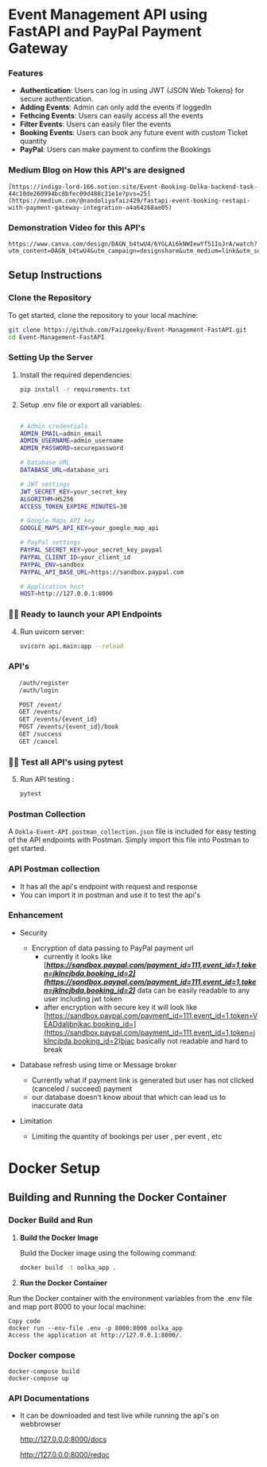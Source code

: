 # Event Management API using FastAPI and PayPal Payment Gateway

###  Features

- **Authentication**: Users can log in using JWT (JSON Web Tokens) for secure authentication.
- **Adding Events**: Admin can only add the events if loggedIn
- **Fethcing Events**: Users can easily access all the events
- **Filter Events**: Users can easily filer the events
- **Booking Events**: Users can book any future event with custom Ticket quantity
- **PayPal**: Users can make payment to confirm the Bookings


### Medium Blog on How this API's are designed 

    [https://indigo-lord-166.notion.site/Event-Booking-Oolka-backend-task-44c10de260994bc8bfec09d488c31e1e?pvs=25](https://medium.com/@nandoliyafaiz429/fastapi-event-booking-restapi-with-payment-gateway-integration-a4a64268ae05)


### Demonstration Video for this API's

    https://www.canva.com/design/DAGN_b4twU4/6YGLAi6kNWIewYf51IoJrA/watch?utm_content=DAGN_b4twU4&utm_campaign=designshare&utm_medium=link&utm_source=editor


## Setup Instructions

### Clone the Repository

To get started, clone the repository to your local machine:

```sh
git clone https://github.com/Faizgeeky/Event-Management-FastAPI.git
cd Event-Management-FastAPI
```

### Setting Up the Server



1. Install the required dependencies:
    ```sh
    pip install -r requirements.txt
    ```

2. Setup .env file or export all variables:
    ```sh
    
    # Admin credentials
    ADMIN_EMAIL=admin_email
    ADMIN_USERNAME=admin_username
    ADMIN_PASSWORD=securepassword

    # Database URL
    DATABASE_URL=database_uri

    # JWT settings
    JWT_SECRET_KEY=your_secret_key
    ALGORITHM=HS256
    ACCESS_TOKEN_EXPIRE_MINUTES=30

    # Google Maps API key
    GOOGLE_MAPS_API_KEY=your_google_map_api

    # PayPal settings
    PAYPAL_SECRET_KEY=your_secret_key_paypal
    PAYPAL_CLIENT_ID=your_client_id
    PAYPAL_ENV=sandbox
    PAYPAL_API_BASE_URL=https://sandbox.paypal.com

    # Application host
    HOST=http://127.0.0.1:8000
    ```


###   🚀🚀 Ready to launch your API Endpoints

4. Run uvicorn server:
    ```sh
    uvicorn api.main:app --reload 
    ```

### API's

 ```sh
    /auth/register
    /auth/login

    POST /event/ 
    GET /events/ 
    GET /events/{event_id}
    POST /events/{event_id}/book
    GET /success
    GET /cancel
 ``` 

###   🚀🚀 Test all API's using pytest

5. Run API testing :
    ```sh
    pytest 
    ```
   

### Postman Collection

A `Ookla-Event-API.postman_collection.json` file is included for easy testing of the API endpoints with Postman. Simply import this file into Postman to get started.

 
### API Postman collection

* It has all the api's endpoint with request and response
* You can import it in postman and use it to test the api's


### Enhancement 

- Security
    - Encryption of data passing to PayPal payment url
        - currently it looks like [***https://sandbox.paypal.com/payment_id=111,event_id=1,token=jklncjbda,booking_id=2](https://sandbox.paypal.com/payment_id=111,event_id=1,token=jklncjbda,booking_id=2)***  data can be easily readable to any user including jwt token
        - after encryption with secure key it will look like [https://sandbox.paypal.com/payment_id=111,event_id=1,token=VEADdaljbnjkac,booking_id=](https://sandbox.paypal.com/payment_id=111,event_id=1,token=jklncjbda,booking_id=2)bjac basically not readable and hard to break
        
- Database refresh using time or Message broker
    - Currently what if payment link is generated but user has not clicked (canceled / succeed) payment
    - our database doesn’t know about that which can lead us to inaccurate data
    
- Limitation
    - Limiting the quantity of bookings per user , per event , etc


# Docker Setup 

## Building and Running the Docker Container

### Docker Build and Run

1. **Build the Docker Image**

   Build the Docker image using the following command:

   ```sh
   docker build -t oolka_app .
   ```

2. **Run the Docker Container**

  Run the Docker container with the environment variables from the .env file and map port 8000 to your local machine:

    
    Copy code
    docker run --env-file .env -p 8000:8000 oolka_app
    Access the application at http://127.0.0.1:8000/.
    

### Docker compose 

    
    docker-compose build
    docker-compose up
    


### API Documentations 

- It can be downloaded and test live while running the api's on webbrowser 

    <!-- API Testing -->
    http://127.0.0.0:8000/docs 

    <!-- API Documentation -->
    http://127.0.0.0:8000/redoc
